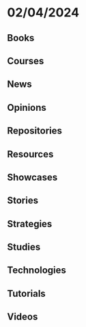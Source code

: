 # 02/04/2024

## Books

## Courses

## News

## Opinions

## Repositories

## Resources

## Showcases

## Stories

## Strategies

## Studies

## Technologies

## Tutorials

## Videos
